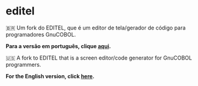 # editel

🇧🇷 Um fork do EDITEL, que é um editor de tela/gerador de código para programadores GnuCOBOL.

**Para a versão em português, clique [aqui](https://github.com/fmarqueseti/editel/blob/main/README_BR.md).**

🇺🇸 A fork to EDITEL that is a screen editor/code generator for GnuCOBOL programmers.

**For the English version, click [here](https://github.com/fmarqueseti/editel/blob/main/README_EN.md).**
